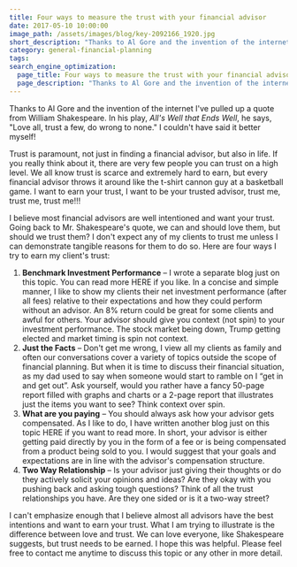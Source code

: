 ```yaml
---
title: Four ways to measure the trust with your financial advisor
date: 2017-05-10 10:00:00
image_path: /assets/images/blog/key-2092166_1920.jpg
short_description: "Thanks to Al Gore and the invention of the internet I've pulled up a quote from William Shakespeare..."
category: general-financial-planning
tags:
search_engine_optimization:
  page_title: Four ways to measure the trust with your financial advisor
  page_description: "Thanks to Al Gore and the invention of the internet I've pulled up a quote from William Shakespeare..."
---
```



Thanks to Al Gore and the invention of the internet I've pulled up a quote from William Shakespeare.  In his play, *All's Well that Ends Well*, he says, "Love all, trust a few, do wrong to none."  I couldn't have said it better myself!

Trust is paramount, not just in finding a financial advisor, but also in life.  If you really think about it, there are very few people you can trust on a high level.  We all know trust is scarce and extremely hard to earn, but every financial advisor throws it around like the t-shirt cannon guy at a basketball game.  I want to earn your trust, I want to be your trusted advisor, trust me, trust me, trust me!!!

I believe most financial advisors are well intentioned and want your trust.  Going back to Mr. Shakespeare's quote, we can and should love them, but should we trust them?  I don't expect any of my clients to trust me unless I can demonstrate tangible reasons for them to do so.  Here are four ways I try to earn my client's trust:

1. **Benchmark Investment Performance** – I wrote a separate blog just on this topic.  You can read more HERE if you like.  In a concise and simple manner, I like to show my clients their net investment performance (after all fees) relative to their expectations and how they could perform without an advisor.  An 8% return could be great for some clients and awful for others.  Your advisor should give you context (not spin) to your investment performance.  The stock market being down, Trump getting elected and market timing is spin not context.
2. **Just the Facts** – Don't get me wrong, I view all my clients as family and often our conversations cover a variety of topics outside the scope of financial planning.  But when it is time to discuss their financial situation, as my dad used to say when someone would start to ramble on I “get in and get out”.  Ask yourself, would you rather have a fancy 50-page report filled with graphs and charts or a 2-page report that illustrates just the items you want to see?  Think context over spin.
3. **What are you paying** – You should always ask how your advisor gets compensated.  As I like to do, I have written another blog just on this topic HERE if you want to read more.  In short, your advisor is either getting paid directly by you in the form of a fee or is being compensated from a product being sold to you.  I would suggest that your goals and expectations are in line with the advisor's compensation structure.
4. **Two Way Relationship** – Is your advisor just giving their thoughts or do they actively solicit your opinions and ideas?  Are they okay with you pushing back and asking tough questions?  Think of all the trust relationships you have.  Are they one sided or is it a two-way street?

I can't emphasize enough that I believe almost all advisors have the best intentions and want to earn your trust.  What I am trying to illustrate is the difference between love and trust.  We can love everyone, like Shakespeare suggests, but trust needs to be earned.  I hope this was helpful.  Please feel free to contact me anytime to discuss this topic or any other in more detail.